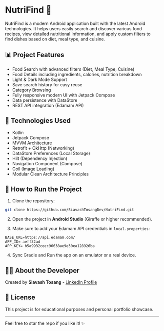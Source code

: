 # NutriFind 🌟

NutriFind is a modern Android application built with the latest Android technologies. It helps users easily search and discover various food recipes, view detailed nutritional information, and apply custom filters to find dishes based on diet, meal type, and cuisine.

## 📊 Project Features

- Food Search with advanced filters (Diet, Meal Type, Cuisine)
- Food Details including ingredients, calories, nutrition breakdown
- Light & Dark Mode Support
- Save search history for easy reuse
- Category Browsing
- Fully responsive modern UI with Jetpack Compose
- Data persistence with DataStore
- REST API integration (Edamam API)

## 🔧 Technologies Used

- Kotlin
- Jetpack Compose
- MVVM Architecture
- Retrofit + OkHttp (Networking)
- DataStore Preferences (Local Storage)
- Hilt (Dependency Injection)
- Navigation Component (Compose)
- Coil (Image Loading)
- Modular Clean Architecture Principles

## 🔄 How to Run the Project

1. Clone the repository:

```bash
git clone https://github.com/SiavashTosangDev/NutriFind.git
```

2. Open the project in **Android Studio** (Giraffe or higher recommended).

3. Make sure to add your Edamam API credentials in `local.properties`:

```
BASE_URL=https://api.edamam.com/
APP_ID= aeff32ad
APP_KEY= b5a9932ceec96638ae9e30ea128926ba
```

4. Sync Gradle and Run the app on an emulator or a real device.


## 👩‍💻 About the Developer

Created by **Siavash Tosang** - [LinkedIn Profile](https://www.linkedin.com/in/siavashtosang/)

## 💚 License

This project is for educational purposes and personal portfolio showcase.

---

Feel free to star the repo if you like it! ✨